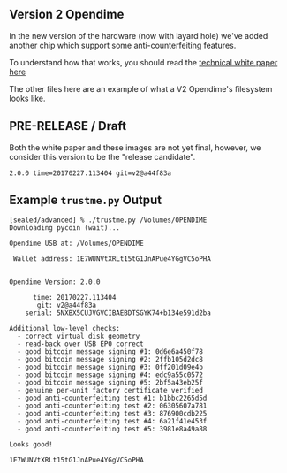 
## Version 2 Opendime

In the new version of the hardware (now with layard hole) we've added another
chip which support some anti-counterfeiting features.

To understand how that works, you should read the
[technical white paper here](opendime-trust-features.md)

The other files here are an example of what a V2 Opendime's filesystem looks like.


## PRE-RELEASE / Draft

Both the white paper and these images are not yet final, however, we consider
this version to be the "release candidate".

```
2.0.0 time=20170227.113404 git=v2@a44f83a
```

                                        

## Example `trustme.py` Output

```
[sealed/advanced] % ./trustme.py /Volumes/OPENDIME
Downloading pycoin (wait)...

Opendime USB at: /Volumes/OPENDIME

 Wallet address: 1E7WUNVtXRLt15tG1JnAPue4YGgVC5oPHA


Opendime Version: 2.0.0

      time: 20170227.113404
       git: v2@a44f83a
    serial: 5NXBX5CUJVGVCIBAEBDTSGYK74+b134e591d2ba

Additional low-level checks:
  - correct virtual disk geometry
  - read-back over USB EP0 correct
  - good bitcoin message signing #1: 0d6e6a450f78
  - good bitcoin message signing #2: 2ffb105d2dc8
  - good bitcoin message signing #3: 0ff201d09e4b
  - good bitcoin message signing #4: edc9a55c0572
  - good bitcoin message signing #5: 2bf5a43eb25f
  - genuine per-unit factory certificate verified
  - good anti-counterfeiting test #1: b1bbc2265d5d
  - good anti-counterfeiting test #2: 06305607a781
  - good anti-counterfeiting test #3: 876900cdb225
  - good anti-counterfeiting test #4: 6a21f41e453f
  - good anti-counterfeiting test #5: 3981e8a49a88

Looks good!

1E7WUNVtXRLt15tG1JnAPue4YGgVC5oPHA
```
